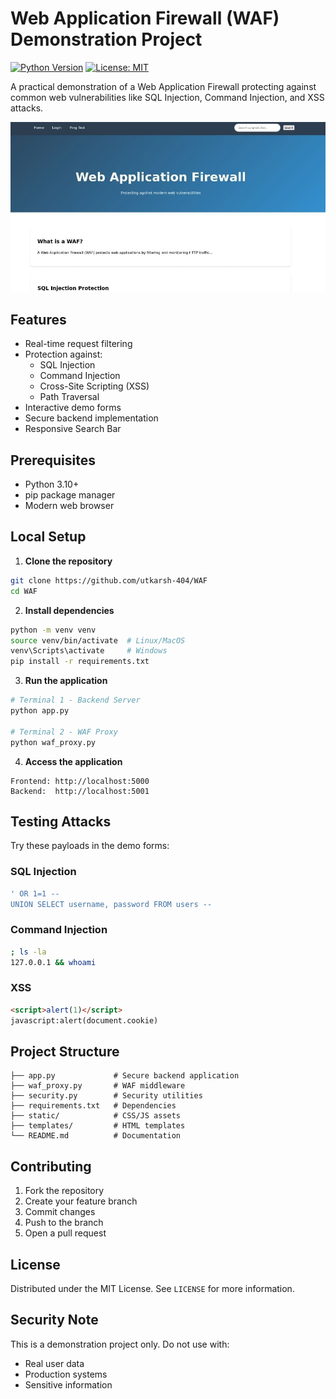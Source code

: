 # Web Application Firewall (WAF) Demonstration Project

[![Python Version](https://img.shields.io/badge/python-3.10%2B-blue)](https://www.python.org/)
[![License: MIT](https://img.shields.io/badge/License-MIT-yellow.svg)](https://opensource.org/licenses/MIT)

A practical demonstration of a Web Application Firewall protecting against common web vulnerabilities like SQL Injection, Command Injection, and XSS attacks.

![WAF Demo Screenshot](static/screenshot.jpg)

## Features

- Real-time request filtering
- Protection against:
  - SQL Injection
  - Command Injection
  - Cross-Site Scripting (XSS)
  - Path Traversal
- Interactive demo forms
- Secure backend implementation
- Responsive Search Bar

## Prerequisites

- Python 3.10+
- pip package manager
- Modern web browser

## Local Setup

1. **Clone the repository**
```bash
git clone https://github.com/utkarsh-404/WAF
cd WAF
```

2. **Install dependencies**
```bash
python -m venv venv
source venv/bin/activate  # Linux/MacOS
venv\Scripts\activate     # Windows
pip install -r requirements.txt
```

3. **Run the application**
```bash
# Terminal 1 - Backend Server
python app.py

# Terminal 2 - WAF Proxy
python waf_proxy.py
```

4. **Access the application**
```text
Frontend: http://localhost:5000
Backend:  http://localhost:5001
```

## Testing Attacks

Try these payloads in the demo forms:

### SQL Injection
```sql
' OR 1=1 --
UNION SELECT username, password FROM users --
```

### Command Injection
```bash
; ls -la
127.0.0.1 && whoami
```

### XSS
```html
<script>alert(1)</script>
javascript:alert(document.cookie)
```

## Project Structure
```
├── app.py             # Secure backend application
├── waf_proxy.py       # WAF middleware
├── security.py        # Security utilities
├── requirements.txt   # Dependencies
├── static/            # CSS/JS assets
├── templates/         # HTML templates
└── README.md          # Documentation
```

## Contributing

1. Fork the repository
2. Create your feature branch
3. Commit changes
4. Push to the branch
5. Open a pull request

## License

Distributed under the MIT License. See `LICENSE` for more information.

## Security Note

This is a demonstration project only. Do not use with:
- Real user data
- Production systems
- Sensitive information
